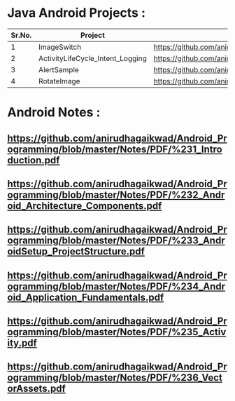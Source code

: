 # Java Android Projects :
| Sr.No. |     Project     |             Link              |
| -------|---------------- | ----------------------------- |
| 1      |   ImageSwitch   | https://github.com/anirudhagaikwad/Android_Programming/tree/master/Projects/Java/ImageSwitch |
| 2      |ActivityLifeCycle_Intent_Logging  | https://github.com/anirudhagaikwad/Android_Programming/tree/master/Projects/Java/ActivityLifeCycle_Intent |
| 3      |AlertSample  | https://github.com/anirudhagaikwad/Android_Programming/tree/master/Projects/Java/AlertSample |
| 4      | RotateImage | https://github.com/anirudhagaikwad/Android_Programming/tree/master/Projects/Java/RotateImage |

# Android Notes :
## https://github.com/anirudhagaikwad/Android_Programming/blob/master/Notes/PDF/%231_Introduction.pdf
## https://github.com/anirudhagaikwad/Android_Programming/blob/master/Notes/PDF/%232_Android_Architecture_Components.pdf
## https://github.com/anirudhagaikwad/Android_Programming/blob/master/Notes/PDF/%233_AndroidSetup_ProjectStructure.pdf
## https://github.com/anirudhagaikwad/Android_Programming/blob/master/Notes/PDF/%234_Android_Application_Fundamentals.pdf
## https://github.com/anirudhagaikwad/Android_Programming/blob/master/Notes/PDF/%235_Activity.pdf
## https://github.com/anirudhagaikwad/Android_Programming/blob/master/Notes/PDF/%236_VectorAssets.pdf



